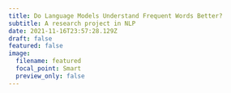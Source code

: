 ```yaml
---
title: Do Language Models Understand Frequent Words Better?
subtitle: A research project in NLP
date: 2021-11-16T23:57:28.129Z
draft: false
featured: false
image:
  filename: featured
  focal_point: Smart
  preview_only: false
---
```

